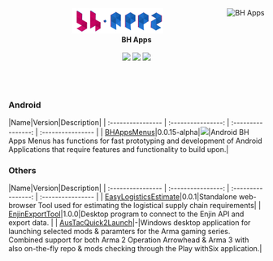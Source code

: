<div>
<div align="right">
<a href="https://github.com/bhapps">
  <img align="right" src="https://github-readme-stats.vercel.app/api?username=bhapps&show_icons=true&line_height=27&count_private=false&title_color=ffffff&text_color=cccccc&icon_color=cccccc&bg_color=c70361&hide=contribs,prs" alt="BH Apps" />
</a>
</div>
<div align="left">
  <div align="center">
    <a href="https://github.com/bhapps/"><img width="180" alt="BH Apps" src="https://github.com/bhapps/bhapps/blob/main/images/bhappslogo.png"></a>
    <br>
    <b>BH Apps</b>
    <br>
    <br>
    <a href="https://www.instagram.com/bhapps/"><img src="https://img.shields.io/static/v1?label=Instagram&message=%20&color=orange&logo=Instagram&flat-square&logoColor=white"></a>
    <a href="https://t.me/bhapps/"><img src="https://img.shields.io/static/v1?label=Telegram&message=%20&color=blue&logo=Telegram&style=flat-square&logoColor=white"></a>
    <a href="mailto:bhapps.developer@gmail.com"><img src="https://img.shields.io/static/v1?label=Email&message=%20&color=red&logo=gmail&style=flat-square&logoColor=white"></a>
<br>
<br>
    <!--<img align="left" src="https://github-readme-stats.vercel.app/api/top-langs/?username=bhapps&layout=compact" alt="BH Apps" />-->
  </div>
</div>
<br>
<br>

### Android
|Name|Version|Description|
| :---------------- | :----------------: | :----------------: | :---------------- |
| [BHAppsMenus](https://github.com/bhapps/BHAppsMenus)|0.0.15-alpha|[![](https://jitpack.io/v/bhapps/BHAppsMenus.svg)](https://jitpack.io/#bhapps/BHAppsMenus)|Android BH Apps Menus has functions for fast prototyping and development of Android Applications that require features and functionality to build upon.|

### Others
|Name|Version|Description|
| :---------------- | :----------------: | :----------------: | :---------------- |
| [EasyLogisticsEstimate](https://github.com/bhapps/EasyLogisticsEstimate)|0.0.1|Standalone web-browser Tool used for estimating the logistical supply chain requirements|
| [EnjinExportTool](https://github.com/AusTac/EnjinExportTool)|1.0.0|Desktop program to connect to the Enjin API and export data. |
| [AusTacQuick2Launch](https://github.com/AusTac/AusTacQuick2Launch)|-|Windows desktop application for launching selected mods & paramters for the Arma gaming series. Combined support for both Arma 2 Operation Arrowhead & Arma 3 with also on-the-fly repo & mods checking through the Play withSix application.|

<!--
<a href="https://github.com/bhapps/"><img align="center" src="https://github-readme-stats.vercel.app/api/pin?username=bhapps&repo=BHAppsMenus" alt="BHAppsMenus" /></a>

- 🔭 I’m currently working on ...
- 🌱 I’m currently learning ...
- 👯 I’m looking to collaborate on ...
- 🤔 I’m looking for help with ...
- 💬 Ask me about ...
- 📫 How to reach me: ...
- 😄 Pronouns: ...
- ⚡ Fun fact: ...
-->

</div>